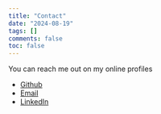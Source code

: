 ```yaml
---
title: "Contact"
date: "2024-08-19"
tags: []
comments: false
toc: false
---
```


You can reach me out on my online profiles

- [Github](https://github.com/lmnzx)
- [Email](mailto:sayan@sent.com)
- [LinkedIn](https://www.linkedin.com/in/snxk)
